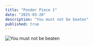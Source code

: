 ```yaml
---
title: "Ponder Piece 1"
date: "2025-03-20"
description: "You must not be beaten"
published: true
---
```


![You must not be beaten](/images/posts/ponder-piece-1.webp)
